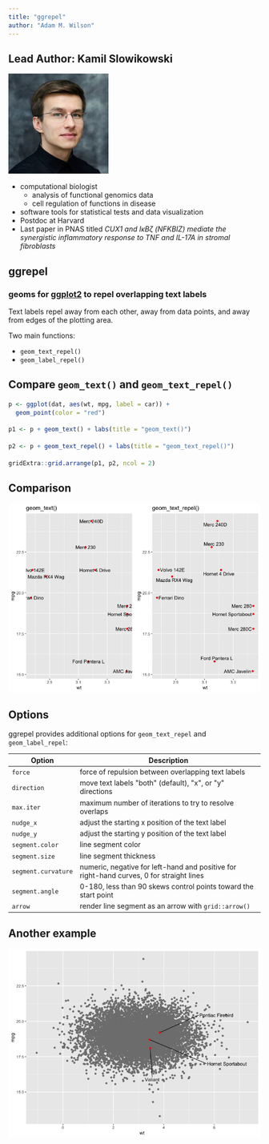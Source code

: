 ```yaml
---
title: "ggrepel"
author: "Adam M. Wilson"
---
```


## Lead Author: Kamil Slowikowski 

![](slowkow_2018.jpg)

* computational biologist
   * analysis of functional genomics data 
   * cell regulation of functions in disease 
* software tools for statistical tests and data visualization
* Postdoc at Harvard
* Last paper in PNAS titled _CUX1 and IκBζ (NFKBIZ) mediate the synergistic inflammatory response to TNF and IL-17A in stromal fibroblasts_

## ggrepel

### geoms for [ggplot2] to repel overlapping text labels

[ggplot2]: http://ggplot2.tidyverse.org/

Text labels repel away from each other, away from data points, and away
from edges of the plotting area.

Two main functions:

* `geom_text_repel()`
* `geom_label_repel()`


## Compare `geom_text()` and `geom_text_repel()`




```r
p <- ggplot(dat, aes(wt, mpg, label = car)) +
  geom_point(color = "red")

p1 <- p + geom_text() + labs(title = "geom_text()")

p2 <- p + geom_text_repel() + labs(title = "geom_text_repel()")

gridExtra::grid.arrange(p1, p2, ncol = 2)
```

## Comparison

![](PackagePresentation_files/figure-revealjs/comparison-1.png)

## Options

ggrepel provides additional options for `geom_text_repel` and `geom_label_repel`:

|Option          |  Description
|--------------- |  ------------------------------------------------
|`force`         |  force of repulsion between overlapping text labels
|`direction`     |  move text labels "both" (default), "x", or "y" directions
|`max.iter`      |  maximum number of iterations to try to resolve overlaps
|`nudge_x`       | adjust the starting x position of the text label
|`nudge_y`       |  adjust the starting y position of the text label
|`segment.color` | line segment color
|`segment.size`  | line segment thickness
|`segment.curvature` | numeric, negative for left-hand and positive for right-hand curves, 0 for straight lines
|`segment.angle` | 0-180, less than 90 skews control points toward the start point
|`arrow`         |  render line segment as an arrow with `grid::arrow()`

## Another example

![](PackagePresentation_files/figure-revealjs/unnamed-chunk-2-1.png)
